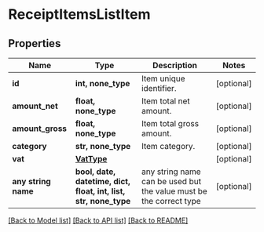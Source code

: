 # ReceiptItemsListItem


## Properties
Name | Type | Description | Notes
------------ | ------------- | ------------- | -------------
**id** | **int, none_type** | Item unique identifier. | [optional] 
**amount_net** | **float, none_type** | Item total net amount. | [optional] 
**amount_gross** | **float, none_type** | Item total gross amount. | [optional] 
**category** | **str, none_type** | Item category. | [optional] 
**vat** | [**VatType**](VatType.md) |  | [optional] 
**any string name** | **bool, date, datetime, dict, float, int, list, str, none_type** | any string name can be used but the value must be the correct type | [optional]

[[Back to Model list]](../README.md#documentation-for-models) [[Back to API list]](../README.md#documentation-for-api-endpoints) [[Back to README]](../README.md)


